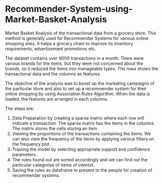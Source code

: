 # Recommender-System-using-Market-Basket-Analysis

Market Basket Analysis of the transactional data from a grocery store. 
This method is generally used for Recommender Systems for various online shopping sites.
It helps a grocery chain to improve its inventory requirements, advertisement promotions etc.

The dataset contains over 9000 transactions in a month.
There were various brands for the items, but they were not concerned
about the brands, so it reduced the items into manageable types.
The rows shows the transactional data and the columns as features.

The objective of the analysis was to boost up the marketing campaigns of the particular store and 
also to set up a recommender system for their online shopping by using Association Rules Algorithm.
When the data is loaded, the features are arranged in each columns.

The steps are:

1) Data Preparation by creating a sparse matrix where each row will indicate a transaction.
The sparse matrix has the items in the columns. The matrix stores the cells storing an item.
2) Viewing the proportions of the transactions containing the items. We can also view the frequency of the items by applying various filters on the frequency plot.
3) Training the model by selecting appropriate support and confidence parameters.
4) The rules found out are sorted accordingly and we can find out the particular categories of items of interest.
5) Saving the rules as dataframe to present to the people for creation of recommender systems.
